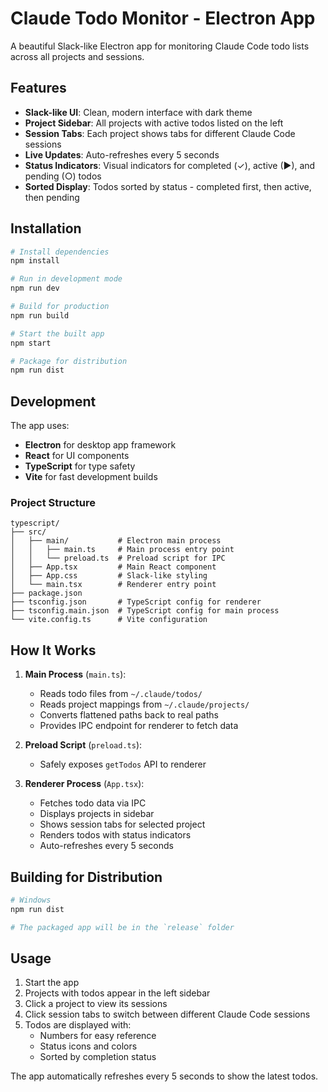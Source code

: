 # Claude Todo Monitor - Electron App

A beautiful Slack-like Electron app for monitoring Claude Code todo lists across all projects and sessions.

## Features

- **Slack-like UI**: Clean, modern interface with dark theme
- **Project Sidebar**: All projects with active todos listed on the left
- **Session Tabs**: Each project shows tabs for different Claude Code sessions
- **Live Updates**: Auto-refreshes every 5 seconds
- **Status Indicators**: Visual indicators for completed (✓), active (▶), and pending (○) todos
- **Sorted Display**: Todos sorted by status - completed first, then active, then pending

## Installation

```bash
# Install dependencies
npm install

# Run in development mode
npm run dev

# Build for production
npm run build

# Start the built app
npm start

# Package for distribution
npm run dist
```

## Development

The app uses:
- **Electron** for desktop app framework
- **React** for UI components
- **TypeScript** for type safety
- **Vite** for fast development builds

### Project Structure

```
typescript/
├── src/
│   ├── main/           # Electron main process
│   │   ├── main.ts     # Main process entry point
│   │   └── preload.ts  # Preload script for IPC
│   ├── App.tsx         # Main React component
│   ├── App.css         # Slack-like styling
│   └── main.tsx        # Renderer entry point
├── package.json
├── tsconfig.json       # TypeScript config for renderer
├── tsconfig.main.json  # TypeScript config for main process
└── vite.config.ts      # Vite configuration
```

## How It Works

1. **Main Process** (`main.ts`):
   - Reads todo files from `~/.claude/todos/`
   - Reads project mappings from `~/.claude/projects/`
   - Converts flattened paths back to real paths
   - Provides IPC endpoint for renderer to fetch data

2. **Preload Script** (`preload.ts`):
   - Safely exposes `getTodos` API to renderer

3. **Renderer Process** (`App.tsx`):
   - Fetches todo data via IPC
   - Displays projects in sidebar
   - Shows session tabs for selected project
   - Renders todos with status indicators
   - Auto-refreshes every 5 seconds

## Building for Distribution

```bash
# Windows
npm run dist

# The packaged app will be in the `release` folder
```

## Usage

1. Start the app
2. Projects with todos appear in the left sidebar
3. Click a project to view its sessions
4. Click session tabs to switch between different Claude Code sessions
5. Todos are displayed with:
   - Numbers for easy reference
   - Status icons and colors
   - Sorted by completion status

The app automatically refreshes every 5 seconds to show the latest todos.